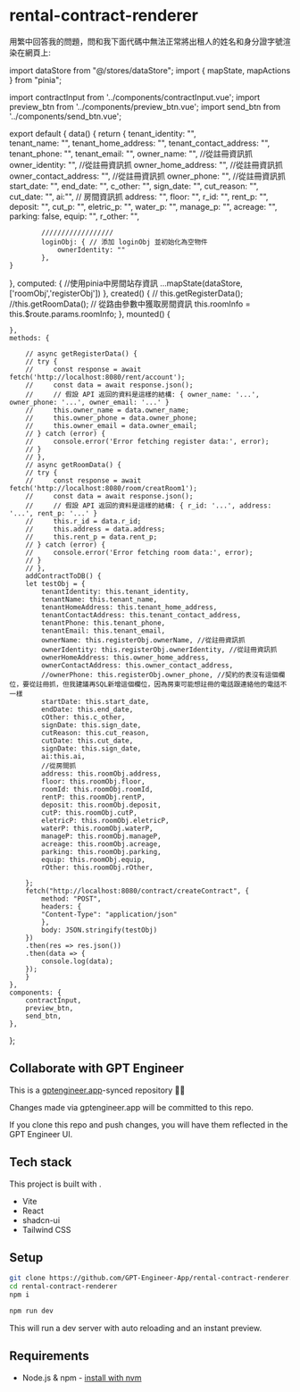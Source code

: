 # rental-contract-renderer

用繁中回答我的問題，問和我下面代碼中無法正常將出租人的姓名和身分證字號渲染在網頁上:

import dataStore from "@/stores/dataStore";
import { mapState, mapActions } from "pinia";

import contractInput from '../components/contractInput.vue';
import preview_btn from '../components/preview_btn.vue';
import send_btn from '../components/send_btn.vue';

export default {
    data() {
        return {
            tenant_identity: "",  
            tenant_name: "",
            tenant_home_address: "",
            tenant_contact_address: "",
            tenant_phone: "",
            tenant_email: "",
            owner_name: "",  //從註冊資訊抓
            owner_identity: "", //從註冊資訊抓
            owner_home_address: "", //從註冊資訊抓
            owner_contact_address: "", //從註冊資訊抓
            owner_phone: "",  //從註冊資訊抓
            start_date: "",
            end_date: "",
            c_other: "",
            sign_date: "",
            cut_reason: "",
            cut_date: "",
            ai:"",
        // 房間資訊抓
            address: "",
            floor: "",
            r_id: "",
            rent_p: "",
            deposit: "",
            cut_p: "",
            eletric_p: "",
            water_p: "",
            manage_p: "",
            acreage: "",
            parking: false,
            equip: "",
            r_other: "",

            //////////////////
            loginObj: { // 添加 loginObj 並初始化為空物件
                ownerIdentity: ""
            },
    }
},
    computed: {
       //使用pinia中房間站存資訊
       ...mapState(dataStore, ['roomObj','registerObj'])
    },
    created() {
        // this.getRegisterData();
        //this.getRoomData();
         // 從路由參數中獲取房間資訊
        this.roomInfo = this.$route.params.roomInfo;
    },
    mounted() {
       
    },
    methods: {
      
        // async getRegisterData() {
        // try {
        //     const response = await fetch('http://localhost:8080/rent/account');
        //     const data = await response.json();
        //     // 假設 API 返回的資料是這樣的結構: { owner_name: '...', owner_phone: '...', owner_email: '...' }
        //     this.owner_name = data.owner_name;
        //     this.owner_phone = data.owner_phone;
        //     this.owner_email = data.owner_email;
        // } catch (error) {
        //     console.error('Error fetching register data:', error);
        // }
        // },
        // async getRoomData() {
        // try {
        //     const response = await fetch('http://localhost:8080/room/creatRoom1');
        //     const data = await response.json();
        //     // 假設 API 返回的資料是這樣的結構: { r_id: '...', address: '...', rent_p: '...' }
        //     this.r_id = data.r_id;
        //     this.address = data.address;
        //     this.rent_p = data.rent_p;
        // } catch (error) {
        //     console.error('Error fetching room data:', error);
        // }
        // },
        addContractToDB() {
        let testObj = {
            tenantIdentity: this.tenant_identity,  
            tenantName: this.tenant_name,
            tenantHomeAddress: this.tenant_home_address,
            tenantContactAddress: this.tenant_contact_address,
            tenantPhone: this.tenant_phone,
            tenantEmail: this.tenant_email,
            ownerName: this.registerObj.ownerName, //從註冊資訊抓
            ownerIdentity: this.registerObj.ownerIdentity, //從註冊資訊抓
            ownerHomeAddress: this.owner_home_address, 
            ownerContactAddress: this.owner_contact_address, 
            //ownerPhone: this.registerObj.owner_phone, //契約的表沒有這個欄位，要從註冊抓，但我建議再SQL新增這個欄位，因為房東可能想註冊的電話跟連絡他的電話不一樣
            startDate: this.start_date,
            endDate: this.end_date,
            cOther: this.c_other,
            signDate: this.sign_date,
            cutReason: this.cut_reason,
            cutDate: this.cut_date,
            signDate: this.sign_date,
            ai:this.ai,
            //從房間抓
            address: this.roomObj.address,
            floor: this.roomObj.floor,
            roomId: this.roomObj.roomId,
            rentP: this.roomObj.rentP,
            deposit: this.roomObj.deposit,
            cutP: this.roomObj.cutP,
            eletricP: this.roomObj.eletricP,
            waterP: this.roomObj.waterP,
            manageP: this.roomObj.manageP,
            acreage: this.roomObj.acreage,
            parking: this.roomObj.parking,
            equip: this.roomObj.equip,
            rOther: this.roomObj.rOther,
        
        };
        fetch("http://localhost:8080/contract/createContract", {
            method: "POST",
            headers: {
            "Content-Type": "application/json"
            },
            body: JSON.stringify(testObj)
        })
        .then(res => res.json())
        .then(data => {
            console.log(data);
        });
        }
    },
    components: {
        contractInput,
        preview_btn,
        send_btn,
    },
};
</script>

<template>
    <div class="areaMom">
        <h1>新增契約書</h1>
        <div class="area">
            <div class="bigArea">
                
                <br>
                <div class="roomInfo">
                    <h2>租賃物件資訊</h2>
                    <br>
                    <div class="rent_time">
                    <label for="start_time">租賃期間 自：</label>
                    <input type="date" id="start" style="font-size: 22px;" min="1970-01-01" max="2050-12-31" v-model="start_date"/>
                    <label for="end_time">到：</label>
                    <input type="date" id="end" style="font-size: 22px;" min="1970-01-01" max="2050-12-31" v-model="end_date" />
                    </div>
                    <br>
                    租賃物件地址: <p>{{ roomObj.address }}</p>
                    <br>
                    樓層:<p>{{ roomObj.floor }}</p>
                    <br>
                    <!-- 這邊的rId是小徐的，創建完後才會變成我的roomId -->
                    房號:<p>{{ roomObj.roomId }}</p>
                    <br>
                    租金/月:<p>{{roomObj.rentP }} </p>
                    <br>
                    押金: <p>{{ roomObj.deposit }}</p>
                    <br>
                    管理費/月:<p>{{roomObj.manageP}}</p>
                    <br>
                    電費/度: <p>{{ roomObj.eletricP }}</p>
                    <br>
                    水費/月:<p>{{ roomObj.waterP }} </p>
                    <br>
                    面積: <p>{{ roomObj.acreage }}</p>
                    <br>
                    車位:<p>{{roomObj.parking}}</p>
                    <br>
                    設備:<p>{{ roomObj.equip }}</p>
                    <br>
                    物件備註:<p>{{ roomObj.rOther }}</p>
                    
                    </div>
                </div>

                <div class="line">
                
                </div>
            <div class="bigArea2">
                <h2>立契約書人</h2>
                <div class="Info">
                    <br>
                    <h4>出租人姓名:</h4> <p>{{ registerObj.ownerName }}</p>
                    <br>
                    身分證字號: <p> {{registerObj.ownerIdentity}}</p>
                    <br>
                    戶籍地址(營業登記地址): <input type="text" v-model="owner_home_address" class="input-box">
                    <br>
                    通訊地址: <input type="text" v-model="owner_contact_address" class="input-box">
                    <br>
                    <!-- 這邊房東電話不建議寫死，因為註冊電話應該可以和連絡電話不一樣，，建議契約的SQL表另外新增owner_phone欄位而不是直接引用註冊的電話 -->
                    連絡電話:{{ registerObj.ownerPhone }}
                    <br>
                    <br>
                    <h4>承租人姓名:</h4> <input type="text" v-model="tenant_name" class="input-box" style="font-weight: bold; font-size: 20px;">
                    <br>
                    身分證字號: <input type="text" v-model="tenant_identity" class="input-box">
                    <br>
                    戶籍地址(營業登記地址): <input type="text" v-model="tenant_home_address" class="input-box">
                    <br>
                    通訊地址: <input type="text" v-model="tenant_contact_address" class="input-box">
                    <br>
                    email: <input type="text" v-model="tenant_email" class="input-box">
                    <br>
                    連絡電話: <input type="text" v-model="tenant_phone" class="input-box">
                </div>
                <br>
                <h3>契約中止</h3>
                <div class="cut">
                    <br>
                    中止原因: <input type="text" v-model="cut_reason" class="input-box">
                    <br>
                    違約金: <input type="text" v-model="cut_p" class="input-box">
                    <br>
                    中止日期: <input type="text" v-model="cut_date" class="input-box">
                </div>
                <br>
                <h3>其他備註(或個別磋商條款)</h3>
                <div class="input-wrapper">
                    <textarea class="input-box" type="textarea" placeholder="Enter your text" v-model="c_other"></textarea>
                    <span class="underline"></span>
                </div>
                <br>
                <h3>立約日期:</h3>
                <input type="date" id="start" style="font-size: 22px;" min="1970-01-01" max="2050-12-31" v-model="start_date"/>
            
                <div class="btn"> 
                
                    <send_btn class="space-between" @click="addContractToDB"/>
                </div>
            </div>
        </div>
    </div>

</template>

## Collaborate with GPT Engineer

This is a [gptengineer.app](https://gptengineer.app)-synced repository 🌟🤖

Changes made via gptengineer.app will be committed to this repo.

If you clone this repo and push changes, you will have them reflected in the GPT Engineer UI.

## Tech stack

This project is built with .

- Vite
- React
- shadcn-ui
- Tailwind CSS

## Setup

```sh
git clone https://github.com/GPT-Engineer-App/rental-contract-renderer.git
cd rental-contract-renderer
npm i
```

```sh
npm run dev
```

This will run a dev server with auto reloading and an instant preview.

## Requirements

- Node.js & npm - [install with nvm](https://github.com/nvm-sh/nvm#installing-and-updating)
